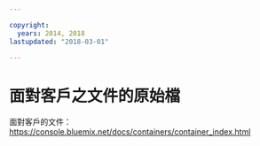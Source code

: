 ```yaml
---

copyright:
  years: 2014, 2018
lastupdated: "2018-03-01"

---
```


# 面對客戶之文件的原始檔

面對客戶的文件：https://console.bluemix.net/docs/containers/container_index.html


